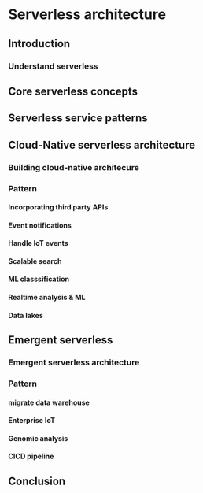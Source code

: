 # Serverless architecture

## Introduction

### Understand serverless

## Core serverless concepts

##  Serverless service patterns

## Cloud-Native serverless architecture

### Building cloud-native architecure
### Pattern

#### Incorporating third party APIs 
#### Event notifications
#### Handle IoT events
#### Scalable search
#### ML classsification
#### Realtime analysis & ML
#### Data lakes

## Emergent serverless

### Emergent serverless architecture

### Pattern

#### migrate data warehouse
#### Enterprise IoT
#### Genomic analysis 
#### CICD pipeline 

## Conclusion
